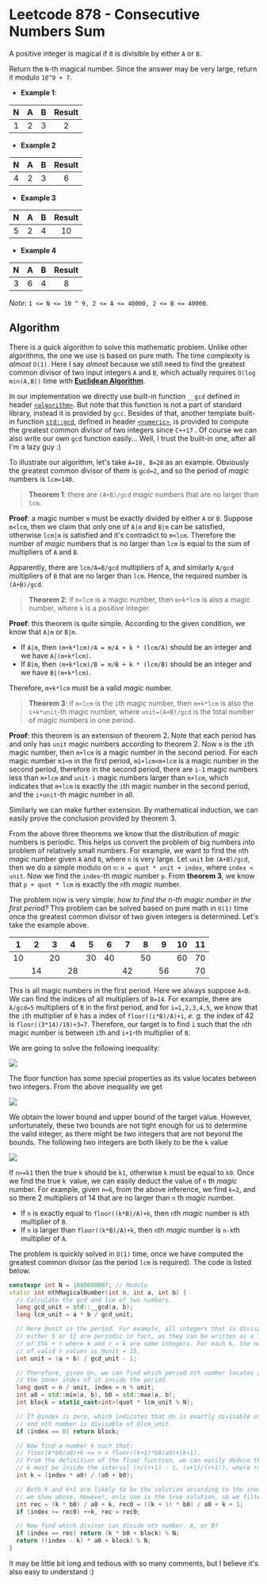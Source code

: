 # Leetcode 878 - Consecutive Numbers Sum
A positive integer is magical if it is divisible by either `A` or `B`.

Return the `N`-th magical number.  Since the answer may be very large, return it modulo `10^9 + 7`.

- **Example 1**:

| **N** | **A** | **B** | **Result** |
| :---: | :---: | :---: | :--------: |
|   1   |   2   |   3   |     2      |

- **Example 2**

| **N** | **A** | **B** | **Result** |
| :---: | :---: | :---: | :--------: |
|   4   |   2   |   3   |     6      |

- **Example 3**

| **N** | **A** | **B** | **Result** |
| :---: | :---: | :---: | :--------: |
|   5   |   2   |   4   |     10     |

- **Example 4**

| **N** | **A** | **B** | **Result** |
| :---: | :---: | :---: | :--------: |
|   3   |   6   |   4   |     8      |

*Note*: `1 <= N <= 10 ^ 9, 2 <= A <= 40000, 2 <= B <= 40000`.

## Algorithm

There is a quick algorithm to solve this mathematic problem. Unlike other algorithms, the one we use is based on pure math. The time complexity is *almost* `O(1)`. Here I say *almost* because we still need to find the greatest common divisor of two input integers `A` and `B`, which actually requires `O(log min(A,B))` time with [**Euclidean Algorithm**](https://mathworld.wolfram.com/EuclideanAlgorithm.html).

In our implementation we directly use built-in function `__gcd` defined in header [`<algorithm>`](https://en.cppreference.com/w/cpp/header/algorithm). But note that this function is not a part of standard library, instead it is provided by `gcc`. Besides of that, another template built-in function [`std::gcd`](https://en.cppreference.com/w/cpp/numeric/gcd), defined in header [`<numeric>`](https://en.cppreference.com/w/cpp/header/numeric), is provided to compute the greatest common divisor of two integers since `C++17` . Of course we can also write our own `gcd` function easily... Well, I trust the built-in one, after all I'm a lazy guy :)

To illustrate our algorithm, let's take `A=10, B=28` as an example. Obviously the greatest common divisor of them is `gcd=2`, and so the period of *magic* numbers is `lcm=140`.

> **Theorem 1**: there are `(A+B)/gcd` *magic* numbers that are no larger than `lcm`.

**Proof**: a magic number `m` must be exactly divided by either `A` or `B`. Suppose `m<lcm`, then we claim that only one of `A|m` and `B|m` can be satisfied, otherwise `lcm|m` is satisfied and it's contradict to `m<lcm`. Therefore the number of *magic* numbers that is no larger than `lcm` is equal to the sum of multipliers of `A` and `B`.

Apparently, there are `lcm/A=B/gcd` multipliers of `A`, and similarly `A/gcd` multipliers of `B` that are no larger than `lcm`. Hence, the required number is `(A+B)/gcd`.

>**Theorem 2**: if `m<lcm` is a magic number, then `m+k*lcm` is also a magic number, where `k` is a positive integer. 

**Proof**: this theorem is quite simple. According to the given condition, we know that `A|m` or `B|m`.

- If `A|m`, then `(m+k*lcm)/A = m/A + k * (lcm/A)` should be an integer and we have `A|(m+k*lcm)`.
- If `B|m`, then `(m+k*lcm)/B = m/B + k * (lcm/B)` should be an integer and we have `B|(m+k*lcm)`.

Therefore, `m+k*lcm` must be a valid *magic* number.

>**Theorem 3**: if `m<lcm` is the `i`th magic number, then `m+k*lcm` is also the `i+k*unit`-th magic number, where `unit=(A+B)/gcd` is the total number of magic numbers in one period. 

**Proof**: this theorem is an extension of theorem 2. Note that each period has and only has `unit` magic numbers according to theorem 2. Now `m` is the `i`th magic number, then `m+lcm` is a magic number in the second period. For each magic number `m1<m` in the first period, `m1+lcm<m+lcm` is a magic number in the second period, therefore in the second period, there are `i-1` magic numbers less than `m+lcm` and `unit-i` magic numbers larger than `m+lcm`, which indicates that `m+lcm` is exactly the `i`th magic number in the second period, and the `i+unit`-th magic number in all.

Similarly we can make further extension. By mathematical induction, we can easily prove the conclusion provided by theorem 3.

From the above three theorems we know that the distribution of *magic* numbers is periodic. This helps us convert the problem of big numbers into problem of relatively small numbers. For example, we want to find the `n`th *magic* number given `A` and `B`, where `n` is very large. Let `unit` be `(A+B)/gcd`, then we do a simple modulo on `n`: `n = quot * unit + index`, where `index < unit`. Now we find the `index`-th *magic* number `p`. From **theorem 3**, we know that `p + quot * lcm` is exactly the `n`th *magic* number.

The problem now is very simple: *how to find the n-th magic number in the first period?*  This problem can be solved based on pure math in `O(1)` time once the greatest common divisor of two given integers is determined. Let's take the example above.

| 1 | 2 | 3 | 4 | 5 | 6 | 7 | 8 | 9 | 10 | 11 |
| ---- | ---- | ---- | ---- | ---- | ---- | ---- | ---- | ---- | ---- | ---- |
| 10   |    | 20   |    | 30   | 40   |    | 50   |    | 60   | 70   |
|      | 14 |  | 28 |      |      | 42 |      | 56 |      | 70 |

This is all magic numbers in the first period. Here we always suppose `A<B`. We can find the indices of all multipliers of `B=14`. For example, there are `A/gcd=5` multipliers of `B` in the first period, and for `i=1,2,3,4,5`, we know that the `i`th multiplier of `B` has a index of `floor((i*B)/A)+i`, *e. g.* the index of 42 is `floor((3*14)/10)+3=7`. Therefore, our target is to find `i` such that the `n`th magic number is between `i`th and `i+1`-th multiplier of `B`.

We are going to solve the following inequality:

![](http://latex.codecogs.com/gif.latex?\left\lfloor\frac{kB}{A}\right\rfloor+k\leq{}n<\left\lfloor\frac{(k+1)B}{A}\right\rfloor+k+1)

The floor function has some special properties as its value locates between two integers. From the above inequality we get

![](http://latex.codecogs.com/gif.latex?\frac{nA}{A+B}-1<k<\frac{(n+1)A}{A+B})

We obtain the lower bound and upper bound of the target value. However, unfortunately, these two bounds are not tight enough for us to determine the valid integer, as there might be two integers that are not beyond the bounds. The following two integers are both likely to be the `k` value

![](http://latex.codecogs.com/gif.latex?\begin{aligned}k_0&=\left\lfloor\frac{nA}{A+B}\right\rfloor\\k_1&=\left\lfloor\frac{nA}{A+B}\right\rfloor+1\end{aligned})

If `n>=k1` then the true `k` should be `k1`, otherwise `k` must be equal to `k0`. Once we find the true `k `value, we can easily deduct the value of `n` th *magic* number. For example, given `n=6`, from the above inference, we find `k=2`, and so there 2 multipliers of 14 that are no larger than `n` th *magic* number.

- If `n` is exactly equal to `floor((k*B)/A)+k`, then `n`th *magic* number is `k`th multiplier of `B`.
- If `n` is larger than `floor((k*B)/A)+k`, then `n`th *magic* number is `n-k`th multiplier of `A`.

The problem is quickly solved in `O(1)` time, once we have computed the greatest common divisor (as the period `lcm` is required). The code is listed below.

```c++
constexpr int N = 1000000007; // Modulo
static int nthMagicalNumber(int n, int a, int b) {
  // Calculate the gcd and lcm of two numbers.
  long gcd_unit = std::__gcd(a, b);
  long lcm_unit = a * b / gcd_unit;

  // Here @unit is the period. For example, all integers that is divisable by
  // either 5 or 11 are periodic in fact, as they can be written as a format
  // of 55k + r where k and r < k are some integers. For each k, the number
  // of valid r values is @unit = 15.
  int unit = (a + b) / gcd_unit - 1;

  // Therefore, given @n, we can find which period nth number locates at, and
  // the inner index of it inside the period.
  long quot = n / unit, index = n % unit;
  int a0 = std::min(a, b), b0 = std::max(a, b);
  int block = static_cast<int>(quot * lcm_unit % N);

  // If @index is zero, which indicates that @n is exactly divisable of @unit
  // and nth number is divisable of @lcm_unit.
  if (index == 0) return block;

  // Now find a number k such that:
  // floor(k*b0/a0)+k <= n < floor((k+1)*b0/a0)+(k+1).
  // From the definition of the floor function, we can easily deduce that
  // k must be inside the interval (n/(r+1) - 1, (n+1)/(r+1)), where r=b0/a0.
  int k = (index * a0) / (a0 + b0);

  // Both k and k+1 are likely to be the solution according to the inequality
  // we show above. However, only one is the true solution, so we filter one.
  int rec = (k * b0) / a0 + k, rec0 = ((k + 1) * b0) / a0 + k + 1;
  if (index >= rec0) ++k, rec = rec0;

  // Now find which divisor can divide nth number. A, or B?
  if (index == rec) return (k * b0 + block) % N;
  return ((index - k) * a0 + block) % N;
}
```

It may be little bit long and tedious with so many comments, but I believe it's also easy to understand :) 